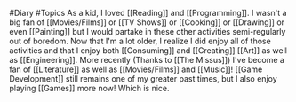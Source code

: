 #Diary #Topics
As a kid, I loved [[Reading]] and [[Programming]]. I wasn't a big fan of [[Movies/Films]] or [[TV Shows]] or [[Cooking]] or [[Drawing]] or even [[Painting]] but I would partake in these other activities semi-regularly out of boredom.
Now that I'm a lot older, I realize I did enjoy all of those activities and that I enjoy both [[Consuming]] and [[Creating]] [[Art]] as well as [[Engineering]].
More recently (Thanks to [[The Missus]]) I've become a fan of [[Literature]] as well as [[Movies/Films]] and [[Music]]! [[Game Development]] still remains one of my greater past times, but I also enjoy playing [[Games]] more now! Which is nice.